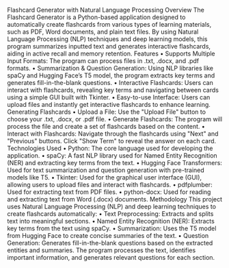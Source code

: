 Flashcard Generator with Natural Language Processing
Overview
The Flashcard Generator is a Python-based application designed to automatically create flashcards from various types of learning materials, such as PDF, Word documents, and plain text files. By using Natural Language Processing (NLP) techniques and deep learning models, this program summarizes inputted text and generates interactive flashcards, aiding in active recall and memory retention.
Features
•	Supports Multiple Input Formats: The program can process files in .txt, .docx, and .pdf formats.
•	Summarization & Question Generation: Using NLP libraries like spaCy and Hugging Face’s T5 model, the program extracts key terms and generates fill-in-the-blank questions.
•	Interactive Flashcards: Users can interact with flashcards, revealing key terms and navigating between cards using a simple GUI built with Tkinter.
•	Easy-to-use Interface: Users can upload files and instantly get interactive flashcards to enhance learning.
Generating Flashcards
•	Upload a File: Use the "Upload File" button to choose your .txt, .docx, or .pdf file.
•	Generate Flashcards: The program will process the file and create a set of flashcards based on the content.
•	Interact with Flashcards: Navigate through the flashcards using "Next" and "Previous" buttons. Click "Show Term" to reveal the answer on each card.
Technologies Used
•	Python: The core language used for developing the application.
•	spaCy: A fast NLP library used for Named Entity Recognition (NER) and extracting key terms from the text.
•	Hugging Face Transformers: Used for text summarization and question generation with pre-trained models like T5.
•	Tkinter: Used for the graphical user interface (GUI), allowing users to upload files and interact with flashcards.
•	pdfplumber: Used for extracting text from PDF files.
•	python-docx: Used for reading and extracting text from Word (.docx) documents.
Methodology
This project uses Natural Language Processing (NLP) and deep learning techniques to create flashcards automatically:
•	Text Preprocessing: Extracts and splits text into meaningful sections.
•	Named Entity Recognition (NER): Extracts key terms from the text using spaCy.
•	Summarization: Uses the T5 model from Hugging Face to create concise summaries of the text.
•	Question Generation: Generates fill-in-the-blank questions based on the extracted entities and summaries. The program processes the text, identifies important information, and generates relevant questions for each section.

